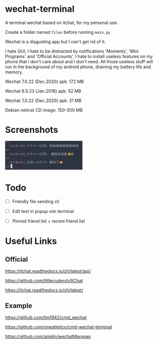 # wechat-terminal
A terminal wechat based on itchat, for my personal use.

Create a folder named `files` before running `main.py`

Wechat is a disgusting app but I can't get rid of it.

I hate GUI, I hate to be distracted by notifications 'Moments', 'Mini Programs' and 'Official Accounts', I hate to install useless features on my phone that I don't care about and I don't need. All those useless stuff will run in the background of my android phone, draining my battery life and memory.

Wechat 7.0.22 (Dec.2020) apk: 172 MB

Wechat 6.5.23 (Jan.2018) apk: 52  MB

Wechat 7.0.22 (Dec.2020) apk: 31  MB

Debian netinst CD image: 150-300 MB


# Screenshots

<img src="./screenshots/chat.png" alt="computer" width="50%" />



# Todo
- [ ] Friendly file sending cli
- [ ] Edit text in popup vim terminal
- [ ] Pinned friend list + recent friend list



# Useful Links
## Official

https://itchat.readthedocs.io/zh/latest/api/

https://github.com/littlecodersh/ItChat

https://itchat.readthedocs.io/zh/latest/


## Example

https://github.com/lim1942/cmd_wechat

https://github.com/oneatletico/cmd-wechat-terminal

https://github.com/aijialin/wechatManager


